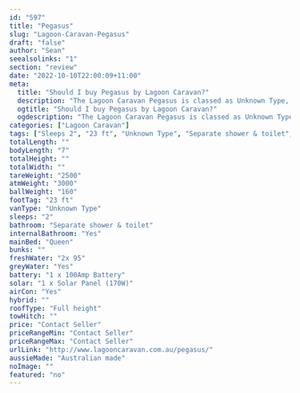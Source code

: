 ```yaml
---
id: "597"
title: "Pegasus"
slug: "Lagoon-Caravan-Pegasus"
draft: "false"
author: "Sean"
seealsolinks: "1"
section: "review"
date: "2022-10-10T22:00:09+11:00"
meta:
  title: "Should I buy Pegasus by Lagoon Caravan?"
  description: "The Lagoon Caravan Pegasus is classed as Unknown Type, and sleeps 2 people. It is Australian made and comes in at 23 ft. It generally has Separate shower & toilet."
  ogtitle: "Should I buy Pegasus by Lagoon Caravan?"
  ogdescription: "The Lagoon Caravan Pegasus is classed as Unknown Type, and sleeps 2 people. It is Australian made and comes in at 23 ft. It generally has Separate shower & toilet."
categories: ["Lagoon Caravan"]
tags: ["Sleeps 2", "23 ft", "Unknown Type", "Separate shower & toilet", "Full height", "Price Unknown"]
totalLength: ""
bodyLength: "7"
totalHeight: ""
totalWidth: ""
tareWeight: "2500"
atmWeight: "3000"
ballWeight: "160"
footTag: "23 ft"
vanType: "Unknown Type"
sleeps: "2"
bathroom: "Separate shower & toilet"
internalBathroom: "Yes"
mainBed: "Queen"
bunks: ""
freshWater: "2x 95"
greyWater: "Yes"
battery: "1 x 100Amp Battery"
solar: "1 x Solar Panel (170W)"
airCon: "Yes"
hybrid: ""
roofType: "Full height"
towHitch: ""
price: "Contact Seller"
priceRangeMin: "Contact Seller"
priceRangeMax: "Contact Seller"
urlLink: "http://www.lagooncaravan.com.au/pegasus/"
aussieMade: "Australian made"
noImage: ""
featured: "no"
---
```

